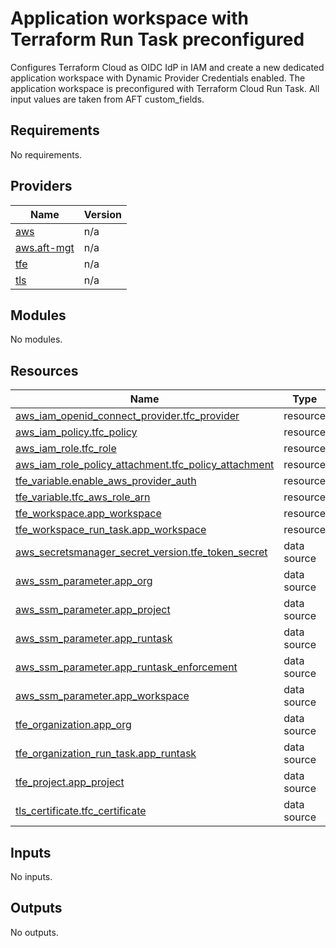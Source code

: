 <!-- BEGIN_TF_DOCS -->
# Application workspace with Terraform Run Task preconfigured

Configures Terraform Cloud as OIDC IdP in IAM and create a new dedicated application workspace with Dynamic Provider Credentials enabled. The application workspace is preconfigured with Terraform Cloud Run Task. All input values are taken from AFT custom\_fields.

## Requirements

No requirements.

## Providers

| Name | Version |
|------|---------|
| <a name="provider_aws"></a> [aws](#provider\_aws) | n/a |
| <a name="provider_aws.aft-mgt"></a> [aws.aft-mgt](#provider\_aws.aft-mgt) | n/a |
| <a name="provider_tfe"></a> [tfe](#provider\_tfe) | n/a |
| <a name="provider_tls"></a> [tls](#provider\_tls) | n/a |

## Modules

No modules.

## Resources

| Name | Type |
|------|------|
| [aws_iam_openid_connect_provider.tfc_provider](https://registry.terraform.io/providers/hashicorp/aws/latest/docs/resources/iam_openid_connect_provider) | resource |
| [aws_iam_policy.tfc_policy](https://registry.terraform.io/providers/hashicorp/aws/latest/docs/resources/iam_policy) | resource |
| [aws_iam_role.tfc_role](https://registry.terraform.io/providers/hashicorp/aws/latest/docs/resources/iam_role) | resource |
| [aws_iam_role_policy_attachment.tfc_policy_attachment](https://registry.terraform.io/providers/hashicorp/aws/latest/docs/resources/iam_role_policy_attachment) | resource |
| [tfe_variable.enable_aws_provider_auth](https://registry.terraform.io/providers/hashicorp/tfe/latest/docs/resources/variable) | resource |
| [tfe_variable.tfc_aws_role_arn](https://registry.terraform.io/providers/hashicorp/tfe/latest/docs/resources/variable) | resource |
| [tfe_workspace.app_workspace](https://registry.terraform.io/providers/hashicorp/tfe/latest/docs/resources/workspace) | resource |
| [tfe_workspace_run_task.app_workspace](https://registry.terraform.io/providers/hashicorp/tfe/latest/docs/resources/workspace_run_task) | resource |
| [aws_secretsmanager_secret_version.tfe_token_secret](https://registry.terraform.io/providers/hashicorp/aws/latest/docs/data-sources/secretsmanager_secret_version) | data source |
| [aws_ssm_parameter.app_org](https://registry.terraform.io/providers/hashicorp/aws/latest/docs/data-sources/ssm_parameter) | data source |
| [aws_ssm_parameter.app_project](https://registry.terraform.io/providers/hashicorp/aws/latest/docs/data-sources/ssm_parameter) | data source |
| [aws_ssm_parameter.app_runtask](https://registry.terraform.io/providers/hashicorp/aws/latest/docs/data-sources/ssm_parameter) | data source |
| [aws_ssm_parameter.app_runtask_enforcement](https://registry.terraform.io/providers/hashicorp/aws/latest/docs/data-sources/ssm_parameter) | data source |
| [aws_ssm_parameter.app_workspace](https://registry.terraform.io/providers/hashicorp/aws/latest/docs/data-sources/ssm_parameter) | data source |
| [tfe_organization.app_org](https://registry.terraform.io/providers/hashicorp/tfe/latest/docs/data-sources/organization) | data source |
| [tfe_organization_run_task.app_runtask](https://registry.terraform.io/providers/hashicorp/tfe/latest/docs/data-sources/organization_run_task) | data source |
| [tfe_project.app_project](https://registry.terraform.io/providers/hashicorp/tfe/latest/docs/data-sources/project) | data source |
| [tls_certificate.tfc_certificate](https://registry.terraform.io/providers/hashicorp/tls/latest/docs/data-sources/certificate) | data source |

## Inputs

No inputs.

## Outputs

No outputs.
<!-- END_TF_DOCS -->